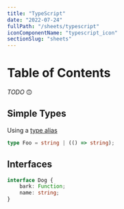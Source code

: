 ```yaml
---
title: "TypeScript"
date: "2022-07-24"
fullPath: "/sheets/typescript"
iconComponentName: "typescript_icon"
sectionSlug: "sheets"
---
```


# Table of Contents

_TODO_ 🙃

## Simple Types

Using a [type alias](https://www.typescriptlang.org/docs/handbook/declaration-files/by-example.html#reusable-types-type-aliases)

```typescript
type Foo = string | (() => string);
```

## Interfaces

```typescript
interface Dog {
    bark: Function;
    name: string;
}
```
